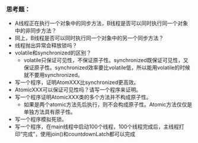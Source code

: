 ### 思考题：
- A线程正在执行一个对象中的同步方法，B线程是否可以同时执行同一个对象中的非同步方法？
- 同上，B线程是否可以同时执行同一个对象中的另一个同步方法？
- 线程抛出异常会释放锁吗？
- volatile和synchronized的区别？
    - volatile只保证可见性，不保证原子性。synchronized既保证可见性，又保证原子性。synchronized效率要比volatile低，所以能用volatile的时候就不要用synchronized。
- 写一个程序，证明AtomXXX比synchronized更高效。
- AtomicXXX可以保证可见性吗？请写一个程序来证明。
- 写一个程序证明AtomicXXX类的多个方法并不构成原子性。
    - 如果是两个atomic方法先后执行，则不会构成原子性。Atomic方法仅仅是单独方法具有原子性。
- 写一个程序模拟死锁。
- 写一个程序，在main线程中启动100个线程，100个线程完成后，主线程打印“完成”，使用join()和countdownLatch都可以完成